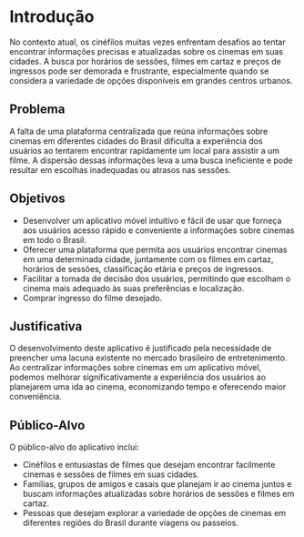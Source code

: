 # Introdução

No contexto atual, os cinéfilos muitas vezes enfrentam desafios ao tentar encontrar informações precisas e atualizadas sobre os cinemas em suas cidades. A busca por horários de sessões, filmes em cartaz e preços de ingressos pode ser demorada e frustrante, especialmente quando se considera a variedade de opções disponíveis em grandes centros urbanos.


## Problema
A falta de uma plataforma centralizada que reúna informações sobre cinemas em diferentes cidades do Brasil dificulta a experiência dos usuários ao tentarem encontrar rapidamente um local para assistir a um filme. A dispersão dessas informações leva a uma busca ineficiente e pode resultar em escolhas inadequadas ou atrasos nas sessões.


## Objetivos

- Desenvolver um aplicativo móvel intuitivo e fácil de usar que forneça aos usuários acesso rápido e conveniente a informações sobre cinemas em todo o Brasil.
- Oferecer uma plataforma que permita aos usuários encontrar cinemas em uma determinada cidade, juntamente com os filmes em cartaz, horários de sessões, classificação etária e preços de ingressos.
- Facilitar a tomada de decisão dos usuários, permitindo que escolham o cinema mais adequado às suas preferências e localização.
- Comprar ingresso do filme desejado.

 

## Justificativa

O desenvolvimento deste aplicativo é justificado pela necessidade de preencher uma lacuna existente no mercado brasileiro de entretenimento. Ao centralizar informações sobre cinemas em um aplicativo móvel, podemos melhorar significativamente a experiência dos usuários ao planejarem uma ida ao cinema, economizando tempo e oferecendo maior conveniência.


## Público-Alvo

O público-alvo do aplicativo inclui:
- Cinéfilos e entusiastas de filmes que desejam encontrar facilmente cinemas e sessões de filmes em suas cidades.
- Famílias, grupos de amigos e casais que planejam ir ao cinema juntos e buscam informações atualizadas sobre horários de sessões e filmes em cartaz.
- Pessoas que desejam explorar a variedade de opções de cinemas em diferentes regiões do Brasil durante viagens ou passeios.

